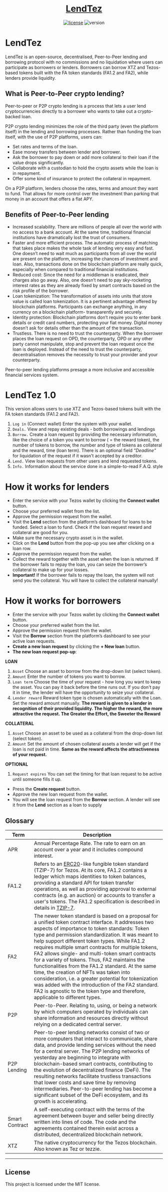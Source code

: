 <h1 align="center">
  <a href="https://opdev3.github.io/lendtez/">LendTez</a>
</h1>



<div align="center">

[![license](https://img.shields.io/github/license/dec0dOS/amazing-github-template.svg?style=flat-square)](LICENSE)
![version](https://img.shields.io/badge/build%20version-1.0-blue)

</div>


# LendTez
LendTez is an open-source, decentralised, Peer-to-Peer lending and borrowing protocol with no commissions and no liquidation where users can participate as borrowers or lenders. Borrowers can borrow XTZ and Tezos-based tokens built with the FA token standards (FA1.2 and FA2), while lenders provide liquidity.


## What is Peer-to-Peer crypto lending?

Peer-to-peer or P2P crypto lending is a process that lets a user lend cryptocurrencies directly to a borrower who wants to take out a crypto-backed loan.

P2P crypto lending minimizes the role of the third party (even the platform itself) in the lending and borrowing processes. Rather than funding the loan itself, with the use of P2P platforms, users can:

* Set rates and terms of the loan.
* Ease money transfers between lender and borrower.
* Ask the borrower to pay down or add more collateral to their loan if the value drops significantly.
* Collaborate with a custodian to hold the crypto assets while the loan is in repayment.
* Offer some kind of insurance to protect the collateral in repayment.

On a P2P platform, lenders choose the rates, terms and amount they want to fund. That allows for more control over the investment than parking that money in an account that offers a flat APY.

## Benefits of Peer-to-Peer lending

* Increased scalability. There are millions of people all over the world with no access to a bank account. At the same time, traditional financial institutions have dramatically lost the trust of consumers. 
* Faster and more efficient process. The automatic process of matching that takes place makes the whole task of lending very easy and fast. One doesn’t need to wait much as participants from all over the world are present on the platform, increasing the chances of investment and loan. Also, transactions done on the blockchain platform are really quick, especially when compared to traditional financial institutions.
* Reduced cost: Since the need for a middleman is eradicated, their charges also go away. Also, one doesn’t need to pay sky-rocketing interest rates as they are already fixed by smart contracts based on the risk profile of the borrower.
* Loan tokenization: The transformation of assets into units that store value is called loan tokenization. It is a pertinent advantage offered by blockchain platforms. Participants can exchange anything, in any currency on a blockchain platform- transparently and securely.
* Identity protection: Blockchain platforms don’t require you to enter bank details or credit card numbers, protecting your fiat money. Digital money doesn’t ask for details other than the amount of the transaction.
* Trustless. There is no need to trust the counterparty. When the borrower places the loan request on OPD, the counterparty, OPD or any other party cannot manipulate, stop and prevent the loan request once the loan is deployed. Instead of the need to trust the counterparty, decentralisation removes the necessity to trust your provider and your counterparty.

Peer-to-peer lending platforms presage a more inclusive and accessible financial services system.


# LendTez 1.0
This version allows users to use XTZ and Tezos-based tokens built with the FA token standards (FA1.2 and FA2).


1. `Log in` (Connect wallet) Enter the system with your wallet. 
2. `Deals.` View and repay existing deals - both borrowings and lendings
3. `Borrow.` Create a loan request by providing the necessary information, like the choice of a token you want to borrow ( = the reward token), the number of tokens to borrow, the number and type of tokens as collateral and the reward, time (loan term). There is an optional field *"Deadline"* for liquidation of the request if it wasn't accepted by a creditor.
4. `Lend.` View loan requests from other users and lend requested tokens.
5. `Info.` Information about the service done in a simple-to-read F.A.Q. style 

# How it works for lenders

* Enter the service with your Tezos wallet by clicking the **Connect wallet** button.
* Choose your preferred wallet from the list.
* Approve the permission request from the wallet. 
* Visit the **Lend** section from the platform’s dashboard for loans to be funded. Select a loan to fund. Check if the loan request reward and collateral are good for you.
* Make sure the necessary crypto asset is in the wallet.
* Click on the **Lend** button from the pop-up you see after clicking on a loan row.
* Approve the permission request from the wallet.
* Collect the reward together with the asset when the loan is returned. If the borrower fails to repay the loan, you can seize the borrower’s collateral to make up for your losses.
* **Important!** If the borrower fails to repay the loan, the system will not send you the collateral. You will have to collect the collateral manually! 

# How it works for borrowers

* Enter the service with your Tezos wallet by clicking the **Connect wallet** button.
* Choose your preferred wallet from the list.
* Approve the permission request from the wallet. 
* Visit the **Borrow** section from the platform’s dashboard to see your active loan requests.
* **Create a new loan request** by clicking the **+ New loan** button.
* **The new loan request pop-up**:

**LOAN**
1. `Asset` Choose an asset to borrow from the drop-down list (select token).
2. `Amount` Enter the number of tokens you want to borrow.
3. `Loan term` Choose the time of your request - how long you want to keep the asset. You can pay it back before the time runs out. If you don't pay it in time, the lender will have the opportunity to seize your collateral.  
4. `Lender reward` Reward token type is chosen automatically with the Loan. Set the reward amount manually. 
**The reward is given to a lender in recognition of their provided liquidity. The higher the reward, the more attractive the request. The Greater the Effort, the Sweeter the Reward**

**COLLATERAL**
1. `Asset` Choose an asset to be used as a collateral from the drop-down list (select token).
2. `Amount` Set the amount of chosen collateral assets a lender will get if the loan is not paid in time. **Same as the reward affects the attractiveness of your request.**

**OPTIONAL**
1. `Request expires` You can set the timing for that loan request to be active until someone fills it up.

* Press the **Create request** button.
* Approve the new loan request from the wallet.
* You will see the loan request from the **Borrow** section. A lender will see it from the **Lend** section as a loan to supply


## Glossary
| Term | Description |
| --- | --- |
| APR | Annual Percentage Rate. The rate to earn on an account over a year and it includes compound interest. |
| FA1.2 | Refers to an [ERC20](https://eips.ethereum.org/EIPS/eip-20)-like fungible token standard (TZIP-7) for Tezos. At its core, FA1.2 contains a ledger which maps identities to token balances, providing a standard API for token transfer operations, as well as providing approval to external contracts (e.g. an auction) or accounts to transfer a user's tokens. The FA1.2 specification is described in details in [TZIP-7](https://gitlab.com/tezos/tzip/-/blob/master/proposals/tzip-7/tzip-7.md). |
| FA2 | The newer token standard is based on a proposal for a unified token contract interface. It addresses two aspects of importance to token standards: Token type and permission standardization. It was meant to help support different token types. While FA1.2 requires multiple smart contracts for multiple tokens, FA2 allows single- and multi-token smart contracts for a variety of tokens. Thus, FA2 maintains the functionalities from the FA1.2 standard. At the same time, the creation of NFTs was taken into consideration, i.e. a greater potential for tokenization was added with the introduction of the FA2 standard. FA2 is agnostic to the token type and therefore, applicable to different types.
| P2P | Peer-to-Peer. Relating to, using, or being a network by which computers operated by individuals can share information and resources directly without relying on a dedicated central server. |
| P2P Lending | Peer-to-peer lending networks consist of two or more computers that interact to communicate, share data, and provide lending services without the need for a central server. The P2P lending networks of yesterday are beginning to integrate with blockchain-based smart contracts, contributing to the evolution of decentralized finance (DeFi). The resulting networks facilitate trustless transactions that lower costs and save time by removing intermediaries. Peer-to-peer lending has become a significant subset of the DeFi ecosystem, and its growth is accelerating. |
| Smart Contract | A self-executing contract with the terms of the agreement between buyer and seller being directly written into lines of code. The code and the agreements contained therein exist across a distributed, decentralized blockchain network. |
| XTZ | The native cryptocurrency for the Tezos blockchain. Also known as Tez or  tezzie. |

---

## License
This project is licensed under the MIT license.
